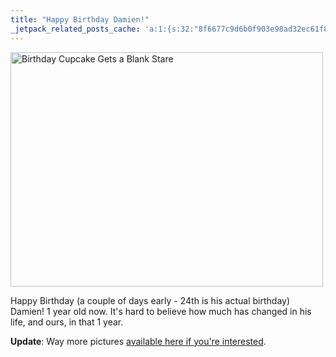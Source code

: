 ```yaml
---
title: "Happy Birthday Damien!"
_jetpack_related_posts_cache: 'a:1:{s:32:"8f6677c9d6b0f903e98ad32ec61f8deb";a:2:{s:7:"expires";i:1522740642;s:7:"payload";a:3:{i:0;a:1:{s:2:"id";i:221;}i:1;a:1:{s:2:"id";i:188;}i:2;a:1:{s:2:"id";i:207;}}}}'
---
```

<p><a href="http://www.flickr.com/photos/lemon/2602629991/" class="left"><img src="http://farm4.static.flickr.com/3281/2602629991_e7b39bd139.jpg" alt="Birthday Cupcake Gets a Blank Stare" width="500" height="375" border="0" /></a></p>
<p>Happy Birthday (a couple of days early - 24th is his actual birthday) Damien!  1 year old now.  It's hard to believe how much has changed in his life, and ours, in that 1 year.</p>
<p><strong>Update</strong>:  Way more pictures <a href="http://www.flickr.com/photos/lemon/sets/72157605903924032/">available here if you're interested</a>.</p>
